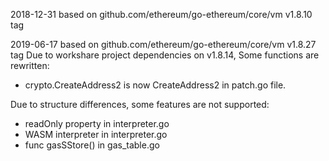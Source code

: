 2018-12-31
based on github.com/ethereum/go-ethereum/core/vm v1.8.10 tag

2019-06-17
based on github.com/ethereum/go-ethereum/core/vm v1.8.27 tag
Due to workshare project dependencies on v1.8.14, Some functions are rewritten:

 - crypto.CreateAddress2 is now CreateAddress2 in patch.go file.

Due to structure differences, some features are not supported:
 - readOnly property in interpreter.go
 - WASM interpreter in interpreter.go
 - func gasSStore() in gas_table.go